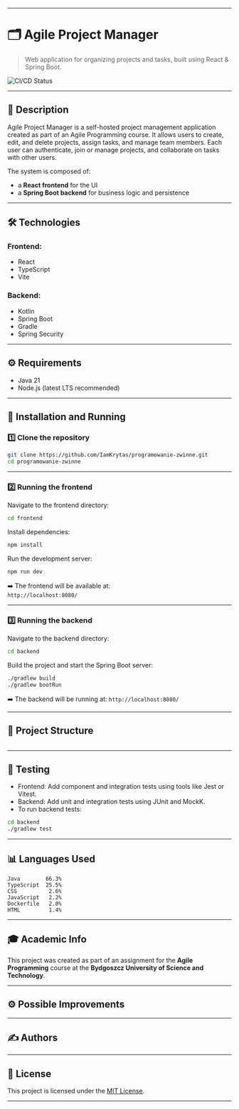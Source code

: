 
---

# 🗂️ Agile Project Manager

> Web application for organizing projects and tasks, built using React & Spring Boot.

![CI/CD Status](https://github.com/IamKrytas/programowanie-zwinne/actions/workflows/build.yml/badge.svg)

---

## 📝 Description

Agile Project Manager is a self-hosted project management application created as part of an Agile Programming course. It allows users to create, edit, and delete projects, assign tasks, and manage team members. Each user can authenticate, join or manage projects, and collaborate on tasks with other users.  

The system is composed of:
- a **React frontend** for the UI
- a **Spring Boot backend** for business logic and persistence

---

## 🛠 Technologies

### Frontend:
- React
- TypeScript
- Vite

### Backend:
- Kotlin
- Spring Boot
- Gradle
- Spring Security

---

## ⚙️ Requirements

- Java 21  
- Node.js (latest LTS recommended)

---

## 🚀 Installation and Running

### 1️⃣ Clone the repository

```bash
git clone https://github.com/IamKrytas/programowanie-zwinne.git
cd programowanie-zwinne
```

---

### 2️⃣ Running the frontend

Navigate to the frontend directory:

```bash
cd frontend
```

Install dependencies:

```bash
npm install
```

Run the development server:

```bash
npm run dev
```

➡️ The frontend will be available at:  
`http://localhost:8080/`

---

### 3️⃣ Running the backend

Navigate to the backend directory:

```bash
cd backend
```

Build the project and start the Spring Boot server:

```bash
./gradlew build
./gradlew bootRun
```

➡️ The backend will be running at: `http://localhost:8080/`

---

## 📂 Project Structure

```

```

---

## 🧪 Testing

- Frontend: Add component and integration tests using tools like Jest or Vitest.
- Backend: Add unit and integration tests using JUnit and MockK.
- To run backend tests:

```bash
cd backend
./gradlew test
```

---

## 📊 Languages Used

```
Java        66.3%
TypeScript  25.5%
CSS          2.6%
JavaScript   2.2%
Dockerfile   2.0%
HTML         1.4%
```

---

## 🎓 Academic Info

This project was created as part of an assignment for the **Agile Programming** course at the **Bydgoszcz University of Science and Technology**.

---

## ⚙️ Possible Improvements


---

## ✍️ Authors



---

## 📜 License

This project is licensed under the [MIT License](LICENSE).

---

